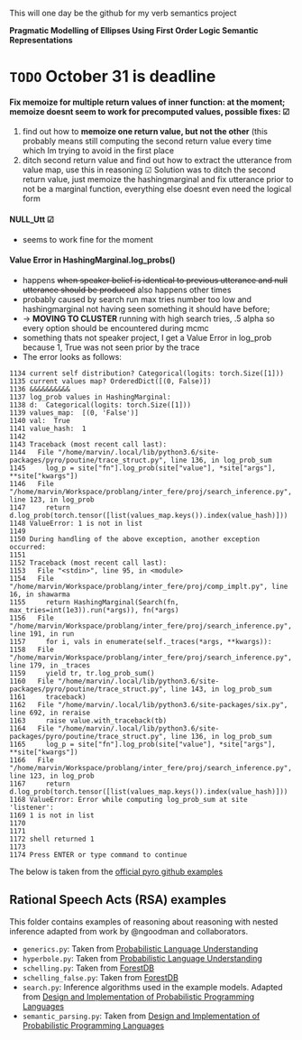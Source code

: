 This will one day be the github for my verb semantics project 

**Pragmatic Modelling of Ellipses Using First Order Logic Semantic Representations**

# ```TODO``` October 31 is deadline

#### Fix memoize for multiple return values of inner function: at the moment; memoize doesnt seem to work for precomputed values, possible fixes: ☑ 
1. find out how to **memoize one return value, but not the other** (this probably means still computing the second return value every time which Im trying to avoid in the first place
2. ditch second return value and find out how to extract the utterance from value map, use this in reasoning ☑ 
Solution was to ditch the second return value, just memoize the hashingmarginal and fix utterance prior to not be a marginal function, everything else doesnt even need the logical form

#### NULL\_Utt ☑ 
- seems to work fine for the moment

#### Value Error in HashingMarginal.log\_probs\(\)
- happens ~~when speaker belief is identical to previous utterance and null utterance should be produced~~ also happens other times
- probably caused by search run max tries number too low and hashingmarginal not having seen something it should have before;
- -> **MOVING TO CLUSTER** running with high search tries, .5 alpha so every option should be encountered during mcmc
- something thats not speaker project, I get a Value Error in log\_prob because 1, True was not seen prior by the trace
- The error looks as follows:
```python3
1134 current self distribution? Categorical(logits: torch.Size([1]))
1135 current values map? OrderedDict([(0, False)])
1136 &&&&&&&&&&
1137 log_prob values in HashingMarginal:
1138 d:  Categorical(logits: torch.Size([1]))
1139 values_map:  [(0, 'False')]
1140 val:  True
1141 value_hash:  1
1142 
1143 Traceback (most recent call last):
1144   File "/home/marvin/.local/lib/python3.6/site-packages/pyro/poutine/trace_struct.py", line 136, in log_prob_sum
1145     log_p = site["fn"].log_prob(site["value"], *site["args"], **site["kwargs"])
1146   File "/home/marvin/Workspace/problang/inter_fere/proj/search_inference.py", line 123, in log_prob
1147     return d.log_prob(torch.tensor([list(values_map.keys()).index(value_hash)]))
1148 ValueError: 1 is not in list
1149 
1150 During handling of the above exception, another exception occurred:
1151 
1152 Traceback (most recent call last):
1153   File "<stdin>", line 95, in <module>
1154   File "/home/marvin/Workspace/problang/inter_fere/proj/comp_implt.py", line 16, in shawarma
1155     return HashingMarginal(Search(fn, max_tries=int(1e3)).run(*args)), fn(*args)
1156   File "/home/marvin/Workspace/problang/inter_fere/proj/search_inference.py", line 191, in run
1157     for i, vals in enumerate(self._traces(*args, **kwargs)):
1158   File "/home/marvin/Workspace/problang/inter_fere/proj/search_inference.py", line 179, in _traces
1159     yield tr, tr.log_prob_sum()
1160   File "/home/marvin/.local/lib/python3.6/site-packages/pyro/poutine/trace_struct.py", line 143, in log_prob_sum
1161     traceback)
1162   File "/home/marvin/.local/lib/python3.6/site-packages/six.py", line 692, in reraise
1163     raise value.with_traceback(tb)
1164   File "/home/marvin/.local/lib/python3.6/site-packages/pyro/poutine/trace_struct.py", line 136, in log_prob_sum
1165     log_p = site["fn"].log_prob(site["value"], *site["args"], **site["kwargs"])
1166   File "/home/marvin/Workspace/problang/inter_fere/proj/search_inference.py", line 123, in log_prob
1167     return d.log_prob(torch.tensor([list(values_map.keys()).index(value_hash)]))
1168 ValueError: Error while computing log_prob_sum at site 'listener':
1169 1 is not in list
1170 
1171 
1172 shell returned 1
1173 
1174 Press ENTER or type command to continue
```


The below is taken from the [official pyro github examples](https://github.com/pyro-ppl/pyro/tree/dev/examples/rsa)

## Rational Speech Acts (RSA) examples

This folder contains examples of reasoning about reasoning with nested inference
adapted from work by @ngoodman and collaborators.

- `generics.py`: Taken from [Probabilistic Language Understanding](https://gscontras.github.io/probLang/chapters/07-generics.html)
- `hyperbole.py`: Taken from [Probabilistic Language Understanding](https://gscontras.github.io/probLang/chapters/03-nonliteral.html)
- `schelling.py`: Taken from [ForestDB](http://forestdb.org/models/schelling.html)
- `schelling_false.py`: Taken from [ForestDB](http://forestdb.org/models/schelling-falsebelief.html)
- `search.py`: Inference algorithms used in the example models. Adapted from [Design and Implementation of Probabilistic Programming Languages](http://dippl.org/chapters/03-enumeration.html)
- `semantic_parsing.py`: Taken from [Design and Implementation of Probabilistic Programming Languages](http://dippl.org/examples/zSemanticPragmaticMashup.html)

